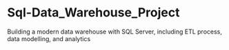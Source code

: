 # Sql-Data_Warehouse_Project
Building a modern data warehouse with SQL Server, including ETL process, data modelling, and analytics 

